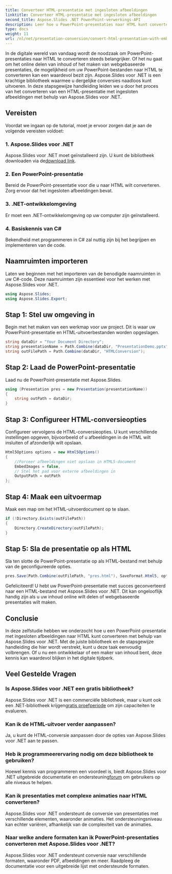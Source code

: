```yaml
---
title: Converteer HTML-presentatie met ingesloten afbeeldingen
linktitle: Converteer HTML-presentatie met ingesloten afbeeldingen
second_title: Aspose.Slides .NET PowerPoint-verwerkings-API
description: Leer hoe u PowerPoint-presentaties naar HTML kunt converteren met ingesloten afbeeldingen met behulp van Aspose.Slides voor .NET. Stapsgewijze handleiding voor naadloze conversie.
type: docs
weight: 11
url: /nl/net/presentation-conversion/convert-html-presentation-with-embedded-images/
---
```


In de digitale wereld van vandaag wordt de noodzaak om PowerPoint-presentaties naar HTML te converteren steeds belangrijker. Of het nu gaat om het online delen van inhoud of het maken van webgebaseerde presentaties, de mogelijkheid om uw PowerPoint-bestanden naar HTML te converteren kan een waardevol bezit zijn. Aspose.Slides voor .NET is een krachtige bibliotheek waarmee u dergelijke conversies naadloos kunt uitvoeren. In deze stapsgewijze handleiding leiden we u door het proces van het converteren van een HTML-presentatie met ingesloten afbeeldingen met behulp van Aspose.Slides voor .NET.

## Vereisten

Voordat we ingaan op de tutorial, moet je ervoor zorgen dat je aan de volgende vereisten voldoet:

### 1. Aspose.Slides voor .NET

 Aspose.Slides voor .NET moet geïnstalleerd zijn. U kunt de bibliotheek downloaden via de[download link](https://releases.aspose.com/slides/net/).

### 2. Een PowerPoint-presentatie

Bereid de PowerPoint-presentatie voor die u naar HTML wilt converteren. Zorg ervoor dat het ingesloten afbeeldingen bevat.

### 3. .NET-ontwikkelomgeving

Er moet een .NET-ontwikkelomgeving op uw computer zijn geïnstalleerd.

### 4. Basiskennis van C#

Bekendheid met programmeren in C# zal nuttig zijn bij het begrijpen en implementeren van de code.

## Naamruimten importeren

Laten we beginnen met het importeren van de benodigde naamruimten in uw C#-code. Deze naamruimten zijn essentieel voor het werken met Aspose.Slides voor .NET.

```csharp
using Aspose.Slides;
using Aspose.Slides.Export;
```

## Stap 1: Stel uw omgeving in

Begin met het maken van een werkmap voor uw project. Dit is waar uw PowerPoint-presentatie en HTML-uitvoerbestanden worden opgeslagen.

```csharp
string dataDir = "Your Document Directory";
string presentationName = Path.Combine(dataDir, "PresentationDemo.pptx");
string outFilePath = Path.Combine(dataDir, "HTMLConversion");
```

## Stap 2: Laad de PowerPoint-presentatie

Laad nu de PowerPoint-presentatie met Aspose.Slides.

```csharp
using (Presentation pres = new Presentation(presentationName))
{
    string outPath = dataDir;
}
```

## Stap 3: Configureer HTML-conversieopties

Configureer vervolgens de HTML-conversieopties. U kunt verschillende instellingen opgeven, bijvoorbeeld of u afbeeldingen in de HTML wilt insluiten of afzonderlijk wilt opslaan.

```csharp
Html5Options options = new Html5Options()
{
    //Forceer afbeeldingen niet opslaan in HTML5-document
    EmbedImages = false,
    // Stel het pad voor externe afbeeldingen in
    OutputPath = outPath
};
```

## Stap 4: Maak een uitvoermap

Maak een map om het HTML-uitvoerdocument op te slaan.

```csharp
if (!Directory.Exists(outFilePath))
{
    Directory.CreateDirectory(outFilePath);
}
```

## Stap 5: Sla de presentatie op als HTML

Sla ten slotte de PowerPoint-presentatie op als HTML-bestand met behulp van de geconfigureerde opties.

```csharp
pres.Save(Path.Combine(outFilePath, "pres.html"), SaveFormat.Html5, options);
```

Gefeliciteerd! U hebt uw PowerPoint-presentatie met succes geconverteerd naar een HTML-bestand met Aspose.Slides voor .NET. Dit kan ongelooflijk handig zijn als u uw inhoud online wilt delen of webgebaseerde presentaties wilt maken.

## Conclusie

In deze zelfstudie hebben we onderzocht hoe u een PowerPoint-presentatie met ingesloten afbeeldingen naar HTML kunt converteren met behulp van Aspose.Slides voor .NET. Met de juiste bibliotheek en de stapsgewijze handleiding die hier wordt verstrekt, kunt u deze taak eenvoudig volbrengen. Of u nu een ontwikkelaar of een maker van inhoud bent, deze kennis kan waardevol blijken in het digitale tijdperk.

## Veel Gestelde Vragen

### Is Aspose.Slides voor .NET een gratis bibliotheek?
 Aspose.Slides voor .NET is een commerciële bibliotheek, maar u kunt ook een .NET-bibliotheek krijgen[gratis proefperiode](https://releases.aspose.com/) om zijn capaciteiten te evalueren.

### Kan ik de HTML-uitvoer verder aanpassen?
Ja, u kunt de HTML-conversie aanpassen door de opties van Aspose.Slides voor .NET aan te passen.

### Heb ik programmeerervaring nodig om deze bibliotheek te gebruiken?
Hoewel kennis van programmeren een voordeel is, biedt Aspose.Slides voor .NET uitgebreide documentatie en ondersteuning[forum](https://forum.aspose.com/) om gebruikers op alle niveaus te helpen.

### Kan ik presentaties met complexe animaties naar HTML converteren?
Aspose.Slides voor .NET ondersteunt de conversie van presentaties met verschillende elementen, waaronder animaties. Het ondersteuningsniveau kan echter variëren, afhankelijk van de complexiteit van de animaties.

### Naar welke andere formaten kan ik PowerPoint-presentaties converteren met Aspose.Slides voor .NET?
Aspose.Slides voor .NET ondersteunt conversie naar verschillende formaten, waaronder PDF, afbeeldingen en meer. Raadpleeg de documentatie voor een uitgebreide lijst met ondersteunde formaten.
